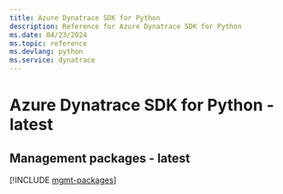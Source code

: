 ```yaml
---
title: Azure Dynatrace SDK for Python
description: Reference for Azure Dynatrace SDK for Python
ms.date: 04/23/2024
ms.topic: reference
ms.devlang: python
ms.service: dynatrace
---
```

# Azure Dynatrace SDK for Python - latest

## Management packages - latest
[!INCLUDE [mgmt-packages](dynatrace-mgmt-index.md)]